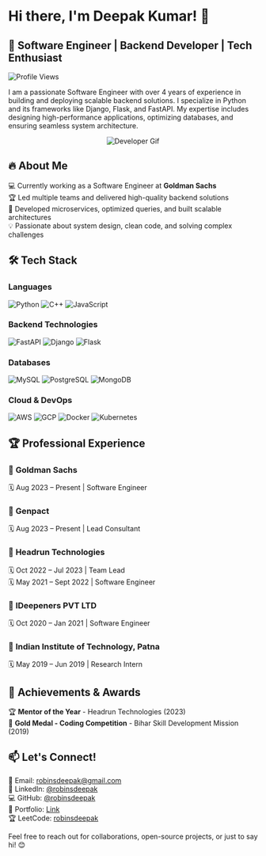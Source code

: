 # Hi there, I'm Deepak Kumar! 👋

## 🚀 Software Engineer | Backend Developer | Tech Enthusiast

![Profile Views](https://komarev.com/ghpvc/?username=robinsdeepak&color=blue)

I am a passionate Software Engineer with over 4 years of experience in building and deploying scalable backend solutions. I specialize in Python and its frameworks like Django, Flask, and FastAPI. My expertise includes designing high-performance applications, optimizing databases, and ensuring seamless system architecture.

<p align="center">
  <img src="https://media.giphy.com/media/qgQUggAC3Pfv687qPC/giphy.gif" alt="Developer Gif">
</p>

## 🔥 About Me
💻 Currently working as a Software Engineer at **Goldman Sachs**  
🏆 Led multiple teams and delivered high-quality backend solutions  
🚀 Developed microservices, optimized queries, and built scalable architectures  
💡 Passionate about system design, clean code, and solving complex challenges  

## 🛠️ Tech Stack
### Languages
![Python](https://img.shields.io/badge/Python-3776AB?style=for-the-badge&logo=python&logoColor=white)
![C++](https://img.shields.io/badge/C%2B%2B-00599C?style=for-the-badge&logo=c%2B%2B&logoColor=white)
![JavaScript](https://img.shields.io/badge/JavaScript-F7DF1E?style=for-the-badge&logo=javascript&logoColor=black)

### Backend Technologies
![FastAPI](https://img.shields.io/badge/FastAPI-009688?style=for-the-badge&logo=fastapi&logoColor=white)
![Django](https://img.shields.io/badge/Django-092E20?style=for-the-badge&logo=django&logoColor=white)
![Flask](https://img.shields.io/badge/Flask-000000?style=for-the-badge&logo=flask&logoColor=white)

### Databases
![MySQL](https://img.shields.io/badge/MySQL-4479A1?style=for-the-badge&logo=mysql&logoColor=white)
![PostgreSQL](https://img.shields.io/badge/PostgreSQL-336791?style=for-the-badge&logo=postgresql&logoColor=white)
![MongoDB](https://img.shields.io/badge/MongoDB-47A248?style=for-the-badge&logo=mongodb&logoColor=white)

### Cloud & DevOps
![AWS](https://img.shields.io/badge/AWS-232F3E?style=for-the-badge&logo=amazon-aws&logoColor=white)
![GCP](https://img.shields.io/badge/GCP-4285F4?style=for-the-badge&logo=google-cloud&logoColor=white)
![Docker](https://img.shields.io/badge/Docker-2496ED?style=for-the-badge&logo=docker&logoColor=white)
![Kubernetes](https://img.shields.io/badge/Kubernetes-326CE5?style=for-the-badge&logo=kubernetes&logoColor=white)


## 🏆 Professional Experience  

### 💼 **Goldman Sachs**  
🗓 Aug 2023 – Present | Software Engineer

### 💼 **Genpact**  
🗓 Aug 2023 – Present | Lead Consultant  

### 💼 **Headrun Technologies**  
🗓 Oct 2022 – Jul 2023 | Team Lead  
🗓 May 2021 – Sept 2022 | Software Engineer  

### 💼 **IDeepeners PVT LTD**  
🗓 Oct 2020 – Jan 2021 | Software Engineer  

### 💼 **Indian Institute of Technology, Patna**  
🗓 May 2019 – Jun 2019 | Research Intern  

## 🏅 Achievements & Awards
🏆 **Mentor of the Year** - Headrun Technologies (2023)  
🏅 **Gold Medal - Coding Competition** - Bihar Skill Development Mission (2019)  

## 📫 Let's Connect!
📩 Email: robinsdeepak@gmail.com  
💼 LinkedIn: [@robinsdeepak](https://www.linkedin.com/in/robinsdeepak)  
💻 GitHub: [@robinsdeepak](https://github.com/robinsdeepak)  
🚀 Portfolio: [Link](https://robinsdeepak.in)  
🏆 LeetCode: [robinsdeepak](https://leetcode.com/robinsdeepak)  

Feel free to reach out for collaborations, open-source projects, or just to say hi! 😊

